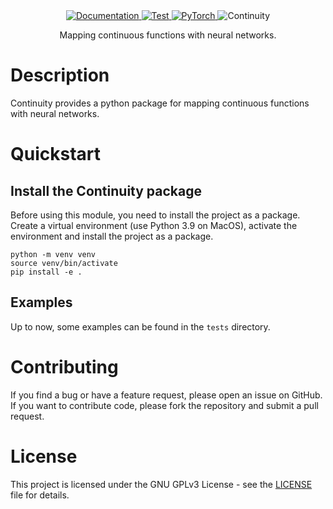 <div align="center">

<a href="https://aai-institute.github.io/Continuity/img/logo.png">
  <img alt="Documentation" src="https://img.shields.io/badge/Documentation-blue">
</a>
<a href="https://github.com/aai-institute/Continuity/actions/workflows/test.yml">
  <img alt="Test" src="https://github.com/aai-institute/Continuity/actions/workflows/test.yml/badge.svg">
</a>
<a href="https://pytorch.org/get-started/locally/">
  <img alt="PyTorch" src="https://img.shields.io/badge/PyTorch-ee4c2c?logo=pytorch&logoColor=white">
</a>

<img alt="Continuity" src="https://aai-institute.github.io/Continuity/img/logo.png">

Mapping continuous functions with neural networks.

</div>

# Description
Continuity provides a python package for mapping continuous functions with
neural networks.

# Quickstart

## Install the Continuity package
Before using this module, you need to install the project as a package.
Create a virtual environment (use Python 3.9 on MacOS), activate the environment
and install the project as a package.
```
python -m venv venv
source venv/bin/activate
pip install -e .
```

## Examples
Up to now, some examples can be found in the `tests` directory.

# Contributing
If you find a bug or have a feature request, please open an issue on GitHub. If
you want to contribute code, please fork the repository and submit a pull
request.

# License
This project is licensed under the GNU GPLv3 License - see the
[LICENSE](LICENSE) file for details.
